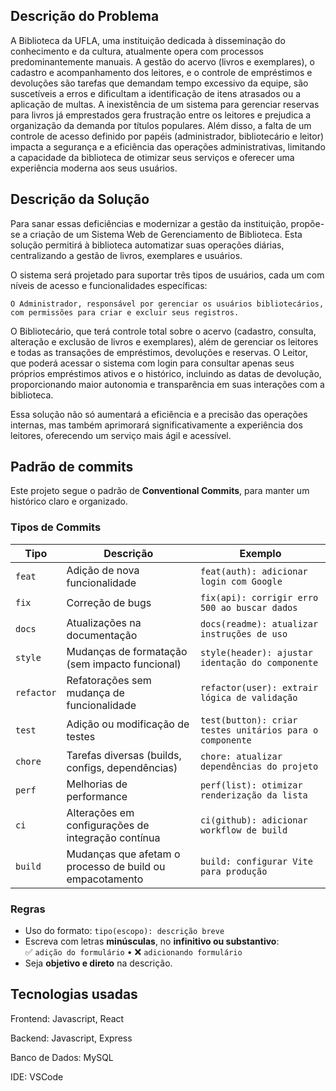 ## **Descrição do Problema**

A Biblioteca da UFLA, uma instituição dedicada à disseminação do conhecimento e da cultura, atualmente opera com processos predominantemente manuais.
A gestão do acervo (livros e exemplares), o cadastro e acompanhamento dos leitores, e o controle de empréstimos e devoluções são tarefas que demandam tempo excessivo da equipe, são suscetíveis a erros e dificultam a identificação de itens atrasados ou a aplicação de multas. A inexistência de um sistema para gerenciar reservas para livros já emprestados gera frustração entre os leitores e prejudica a organização da demanda por títulos populares. Além disso, a falta de um controle de acesso definido por papéis (administrador, bibliotecário e leitor) impacta a segurança e a eficiência das operações administrativas, limitando a capacidade da biblioteca de otimizar seus serviços e oferecer uma experiência moderna aos seus usuários.

## **Descrição da Solução**

Para sanar essas deficiências e modernizar a gestão da instituição, propõe-se a criação de um Sistema Web de Gerenciamento de Biblioteca. Esta solução permitirá à biblioteca automatizar suas operações diárias, centralizando a gestão de livros, exemplares e usuários.

O sistema será projetado para suportar três tipos de usuários, cada um com níveis de acesso e funcionalidades específicas:

    O Administrador, responsável por gerenciar os usuários bibliotecários, com permissões para criar e excluir seus registros.

O Bibliotecário, que terá controle total sobre o acervo (cadastro, consulta, alteração e exclusão de livros e exemplares), além de gerenciar os leitores e todas as transações de empréstimos, devoluções e reservas.
O Leitor, que poderá acessar o sistema com login para consultar apenas seus próprios empréstimos ativos e o histórico, incluindo as datas de devolução, proporcionando maior autonomia e transparência em suas interações com a biblioteca.

Essa solução não só aumentará a eficiência e a precisão das operações internas, mas também aprimorará significativamente a experiência dos leitores, oferecendo um serviço mais ágil e acessível.

## **Padrão de commits**

Este projeto segue o padrão de **Conventional Commits**, para manter um histórico claro e organizado.

### Tipos de Commits

| Tipo       | Descrição                                                | Exemplo                                                  |
| ---------- | -------------------------------------------------------- | -------------------------------------------------------- |
| `feat`     | Adição de nova funcionalidade                            | `feat(auth): adicionar login com Google`                 |
| `fix`      | Correção de bugs                                         | `fix(api): corrigir erro 500 ao buscar dados`            |
| `docs`     | Atualizações na documentação                             | `docs(readme): atualizar instruções de uso`              |
| `style`    | Mudanças de formatação (sem impacto funcional)           | `style(header): ajustar identação do componente`         |
| `refactor` | Refatorações sem mudança de funcionalidade               | `refactor(user): extrair lógica de validação`            |
| `test`     | Adição ou modificação de testes                          | `test(button): criar testes unitários para o componente` |
| `chore`    | Tarefas diversas (builds, configs, dependências)         | `chore: atualizar dependências do projeto`               |
| `perf`     | Melhorias de performance                                 | `perf(list): otimizar renderização da lista`             |
| `ci`       | Alterações em configurações de integração contínua       | `ci(github): adicionar workflow de build`                |
| `build`    | Mudanças que afetam o processo de build ou empacotamento | `build: configurar Vite para produção`                   |

### Regras

- Uso do formato: `tipo(escopo): descrição breve`
- Escreva com letras **minúsculas**, no **infinitivo ou substantivo**:  
  ✅ `adição do formulário` • ❌ `adicionando formulário`  
- Seja **objetivo e direto** na descrição.


## **Tecnologias usadas**

Frontend: Javascript, React

Backend: Javascript, Express

Banco de Dados: MySQL

IDE: VSCode
